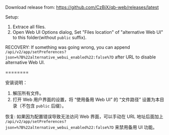 Download release from: https://github.com/CzBiX/qb-web/releases/latest

Setup:

1. Extrace all files.
2. Open Web UI Options dialog, Set "Files location" of "alternative Web UI" to this folder(without `public` suffix).

RECOVERY:
If something was going wrong, you can append `/api/v2/app/setPreferences?json=%7B%22alternative_webui_enabled%22:false%7D` after URL to disable alternative Web UI.

========

安装说明：

1. 解压所有文件。
2. 打开 Web 用户界面的设置，将 “使用备用 Web UI” 的 “文件路径” 设置为本目录（不包含 `public` 后缀）。

恢复:
如果因为配置错误导致无法访问 Web 界面，可以手动在 URL 地址后面加上 `/api/v2/app/setPreferences?json=%7B%22alternative_webui_enabled%22:false%7D` 来禁用备用 UI 功能。
